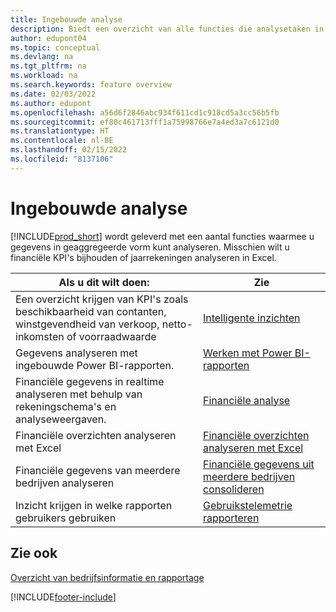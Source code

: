 ```yaml
---
title: Ingebouwde analyse
description: Biedt een overzicht van alle functies die analysetaken in het Business Central-product ondersteunen.
author: edupont04
ms.topic: conceptual
ms.devlang: na
ms.tgt_pltfrm: na
ms.workload: na
ms.search.keywords: feature overview
ms.date: 02/03/2022
ms.author: edupont
ms.openlocfilehash: a56d6f2846abc934f611cd1c918cd5a3cc56b5fb
ms.sourcegitcommit: ef80c461713fff1a75998766e7a4ed3a7c6121d0
ms.translationtype: HT
ms.contentlocale: nl-BE
ms.lasthandoff: 02/15/2022
ms.locfileid: "8137106"
---
```

# <a name="built-in-analytics"></a>Ingebouwde analyse

[!INCLUDE[prod_short](includes/prod_short.md)] wordt geleverd met een aantal functies waarmee u gegevens in geaggregeerde vorm kunt analyseren. Misschien wilt u financiële KPI's bijhouden of jaarrekeningen analyseren in Excel.

| Als u dit wilt doen: | Zie |
| --- | --- |
|Een overzicht krijgen van KPI's zoals beschikbaarheid van contanten, winstgevendheid van verkoop, netto-inkomsten of voorraadwaarde | [Intelligente inzichten](about-intelligent-cloud.md) |
|Gegevens analyseren met ingebouwde Power BI-rapporten. | [Werken met Power BI-rapporten](across-working-with-powerbi.md) |
|Financiële gegevens in realtime analyseren met behulp van rekeningschema's en analyseweergaven.| [Financiële analyse](bi.md) |
|Financiële overzichten analyseren met Excel | [Financiële overzichten analyseren met Excel](finance-analyze-excel.md) |
|Financiële gegevens van meerdere bedrijven analyseren | [Financiële gegevens uit meerdere bedrijven consolideren](finance-consolidated-company-reporting.md) |
|Inzicht krijgen in welke rapporten gebruikers gebruiken| [Gebruikstelemetrie rapporteren](/dynamics365/business-central/dev-itpro/administration/telemetry-reports-trace)|

## <a name="see-also"></a>Zie ook

[Overzicht van bedrijfsinformatie en rapportage](reports-use-reports.md)


[!INCLUDE[footer-include](includes/footer-banner.md)]